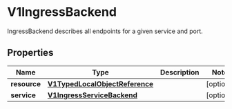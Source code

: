 

# V1IngressBackend

IngressBackend describes all endpoints for a given service and port.

## Properties

| Name | Type | Description | Notes |
|------------ | ------------- | ------------- | -------------|
|**resource** | [**V1TypedLocalObjectReference**](V1TypedLocalObjectReference.md) |  |  [optional] |
|**service** | [**V1IngressServiceBackend**](V1IngressServiceBackend.md) |  |  [optional] |




